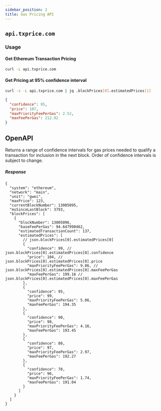 ```yaml
---
sidebar_position: 2
title: Gas Pricing API
---
```


## `api.txprice.com`

### Usage

#### Get Ethereum Transaction Pricing

```bash
curl -L api.txprice.com
```

#### Get Pricing at 95% confidence interval

```bash
curl -s -L api.txprice.com | jq .blockPrices[0].estimatedPrices[1]
```

```json
{
  "confidence": 95,
  "price": 107,
  "maxPriorityFeePerGas": 2.52,
  "maxFeePerGas": 212.92
}
```

## OpenAPI

Returns a range of confidence intervals for gas prices needed to qualify a
transaction for inclusion in the next block. Order of confidence intervals is
subject to change.

##### Response

```jsonc
{
  "system": "ethereum",
  "network": "main",
  "unit": "gwei",
  "maxPrice": 123,
  "currentBlockNumber": 13005095,
  "msSinceLastBlock": 3793,
  "blockPrices": [
    {
      "blockNumber": 13005096,
      "baseFeePerGas": 94.647990462,
      "estimatedTransactionCount": 137,
      "estimatedPrices": [
        // json.blockPrices[0].estimatedPrices[0]
        {
          "confidence": 99, // json.blockPrices[0].estimatedPrices[0].confidence
          "price": 104, // json.blockPrices[0].estimatedPrices[0].price
          "maxPriorityFeePerGas": 9.86, // json.blockPrices[0].estimatedPrices[0].maxFeePerGas
          "maxFeePerGas": 199.16 // json.blockPrices[0].estimatedPrices[0].maxFeePerGas
        },
        {
          "confidence": 95,
          "price": 99,
          "maxPriorityFeePerGas": 5.06,
          "maxFeePerGas": 194.35
        },
        {
          "confidence": 90,
          "price": 98,
          "maxPriorityFeePerGas": 4.16,
          "maxFeePerGas": 193.45
        },
        {
          "confidence": 80,
          "price": 97,
          "maxPriorityFeePerGas": 2.97,
          "maxFeePerGas": 192.27
        },
        {
          "confidence": 70,
          "price": 96,
          "maxPriorityFeePerGas": 1.74,
          "maxFeePerGas": 191.04
        }
      ]
    }
  ]
}
```

